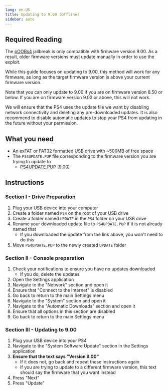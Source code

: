 ```yaml
---
lang: en-US
title: Updating to 9.00 (Offline)
sidebar: auto
---
```


## Required Reading

The [pOOBs4](/installing-poobs4) jailbreak is only compatible with firmware version 9.00. As a result, older firmware versions must update manually in order to use the exploit.

While this guide focuses on updating to 9.00, this method will work for any firmware, as long as the target firmware version is above your current firmware version.

Note that you can only update to 9.00 if you are on firmware version 8.50 or below. If you are on firmware version 9.03 or above, this will not work.

We will ensure that the PS4 uses the update file we want by disabling network connectivity and deleting any pre-downloaded updates. It is also recommend to disable automatic updates to stop your PS4 from updating in the future without your permission.

## What you need

- An exFAT or FAT32 formatted USB drive with ~500MB of free space
- The `PS4UPDATE.PUP` file corresponding to the firmware version you are trying to update to
  - [<i class="fas fa-download"></i> PS4UPDATE.PUP](https://archive.org/download/PS4-System-Firmwares/Firmware%209.00/PS4UPDATE.PUP) (9.00)

## Instructions

### Section I - Drive Preparation

1. Plug your USB device into your computer
1. Create a folder named `PS4` on the root of your USB drive
1. Create a folder named `UPDATE` in the `PS4` folder on your USB drive
1. Rename your downloaded update file to `PS4UPDATE.PUP` if it is not already named that
    - If you downloaded the update from the link above, you won't need to do this
1. Move `PS4UPDATE.PUP` to the newly created `UPDATE` folder

### Section II - Console preparation

1. Check your notifications to ensure you have no updates downloaded
    - If you do, delete the updates
1. Open the Settings application
1. Navigate to the "Network" section and open it
1. Ensure that "Connect to the Internet" is disabled
1. Go back to return to the main Settings menu
1. Navigate to the "System" section and open it
1. Navigate to the "Automatic Downloads" section and open it
1. Ensure that all options in this section are disabled
1. Go back to return to the main Settings menu

### Section III - Updating to 9.00

1. Plug your USB device into your PS4
1. Navigate to the "System Software Update" section in the Settings application
1. **Ensure that the text says "Version 9.00"**
    - If it does not, go back and repeat these instructions again
    - If you are trying to update to a different firmware version, this text should say the firmware that you want instead
1. Press "Next"
1. Press "Update"